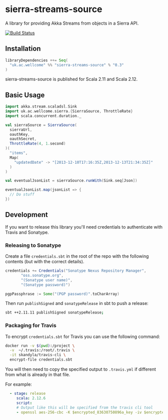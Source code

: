 # sierra-streams-source

A library for providing Akka Streams from objects in a Sierra API.

[![Build Status](https://travis-ci.org/wellcometrust/sierra-streams-source.svg?branch=master)](https://travis-ci.org/wellcometrust/sierra-streams-source)

## Installation

```scala
libraryDependencies ++= Seq(
  "uk.ac.wellcome" %% "sierra-streams-source" % "0.3"
)
```

sierra-streams-source is published for Scala 2.11 and Scala 2.12.

## Basic Usage

```Scala
import akka.stream.scaladsl.Sink
import uk.ac.wellcome.sierra.{SierraSource, ThrottleRate}
import scala.concurrent.duration._

val sierraSource = SierraSource(
  sierraUrl, 
  oauthKey, 
  oauthSecret, 
  ThrottleRate(4, 1.second)
)(
  "items", 
  Map(
    "updatedDate" -> "[2013-12-10T17:16:35Z,2013-12-13T21:34:35Z]"
  )
)

val eventualJsonList = sierraSource.runWith(Sink.seq[Json])

eventualJsonList.map(jsonList => {
  // Do stuff
})
```

## Development

If you want to release this library you'll need credentials to authenticate with Travis and Sonatype.

### Releasing to Sonatype

Create a file `credentials.sbt` in the root of the repo with the following contents (but with the correct details).

```sbt
credentials += Credentials("Sonatype Nexus Repository Manager",
       "oss.sonatype.org",
       "(Sonatype user name)",
       "(Sonatype password)")

pgpPassphrase := Some("(PGP password)".toCharArray)
```

Then run `publishSigned` and `sonatypeRelease` in sbt to push a release:

```sh
sbt ++2.11.11 publishSigned sonatypeRelease;
```

### Packaging for Travis

To encrypt `credentials.sbt` for Travis you can use the following command:

```sh
docker run -v $(pwd):/project \
  -v  ~/.travis:/root/.travis \
  -it skandyla/travis-cli \
  encrypt-file credentials.sbt
```

You will then need to copy the specified output to `.travis.yml` if different from what is already in that file.

For example:

```yml
  - stage: release
     scala: 2.12.6
     script:
     # Output like this will be specified from the travis cli tool
     - openssl aes-256-cbc -K $encrypted_83630750896a_key -iv $encrypted_83630750896a_iv -in credentials.sbt.enc -out credentials.sbt -d
```
